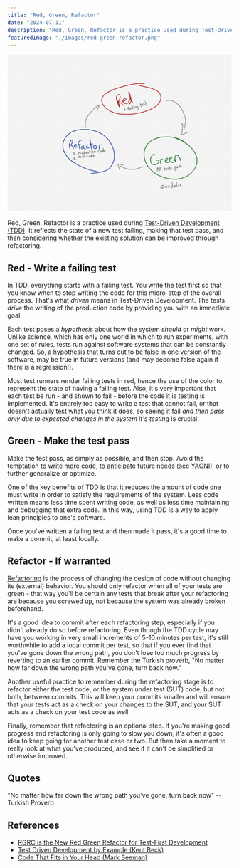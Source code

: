 ```yaml
---
title: "Red, Green, Refactor"
date: "2024-07-11"
description: "Red, Green, Refactor is a practice used during Test-Driven Development. It reflects the state of a new test failing, making that test pass, and then considering whether the existing solution can be improved through refactoring."
featuredImage: "./images/red-green-refactor.png"
---
```


![Red Green Refactor](images/red-green-refactor.png)

Red, Green, Refactor is a practice used during [Test-Driven Development (TDD)](/practices/test-driven-development). It reflects the state of a new test failing, making that test pass, and then considering whether the existing solution can be improved through refactoring.

## Red - Write a failing test

In TDD, everything starts with a failing test. You write the test first so that you know when to stop writing the code for this micro-step of the overall process. That's what *driven* means in Test-Driven Development. The tests *drive* the writing of the production code by providing you with an immediate goal.

Each test poses a *hypothesis* about how the system *should* or *might* work. Unlike science, which has only one world in which to run experiments, with one set of rules, tests run against software systems that can be constantly changed. So, a hypothesis that turns out to be false in one version of the software, may be true in future versions (and may become false again if there is a regression!).

Most test runners render failing tests in red, hence the use of the color to represent the state of having a failing test. Also, it's very important that each test be run - and shown to fail - before the code it is testing is implemented. It's entirely too easy to write a test that cannot fail, or that doesn't actually test what you think it does, so seeing it fail *and then pass only due to expected changes in the system it's testing* is crucial.

## Green - Make the test pass

Make the test pass, as simply as possible, and then stop. Avoid the temptation to write more code, to anticipate future needs (see [YAGNI](/principles/yagni)), or to further generalize or optimize.

One of the key benefits of TDD is that it reduces the amount of code one must write in order to satisfy the requirements of the system. Less code written means less time spent writing code, as well as less time maintaining and debugging that extra code. In this way, using TDD is a way to apply lean principles to one's software.

Once you've written a failing test and then made it pass, it's a good time to make a commit, at least locally.

## Refactor - If warranted

[Refactoring](/practices/refactoring) is the process of changing the design of code without changing its (external) behavior. You should only refactor when all of your tests are green - that way you'll be certain any tests that break after your refactoring are because you screwed up, not because the system was already broken beforehand.

It's a good idea to commit after each refactoring step, especially if you didn't already do so before refactoring. Even though the TDD cycle may have you working in very small increments of 5-10 minutes per test, it's still worthwhile to add a local commit per test, so that if you ever find that you've gone down the wrong path, you don't lose too much progress by reverting to an earlier commit. Remember the Turkish proverb, "No matter how far down the wrong path you've gone, turn back now."

Another useful practice to remember during the refactoring stage is to refactor either the test code, or the system under test (SUT) code, but not both, between commits. This will keep your commits smaller and will ensure that your tests act as a check on your changes to the SUT, and your SUT acts as a check on your test code as well.

Finally, remember that refactoring is an optional step. If you're making good progress and refactoring is only going to slow you down, it's often a good idea to keep going for another test case or two. But then take a moment to really look at what you've produced, and see if it can't be simplified or otherwise improved.

## Quotes

"No matter how far down the wrong path you've gone, turn back now" -- Turkish Proverb

## References

- [RGRC is the New Red Green Refactor for Test-First Development](https://ardalis.com/rgrc-is-the-new-red-green-refactor-for-test-first-development/)
- [Test Driven Development by Example (Kent Beck)](https://amzn.to/3xVBR7Q)
- [Code That Fits in Your Head (Mark Seeman)](https://amzn.to/3xTL8NO)